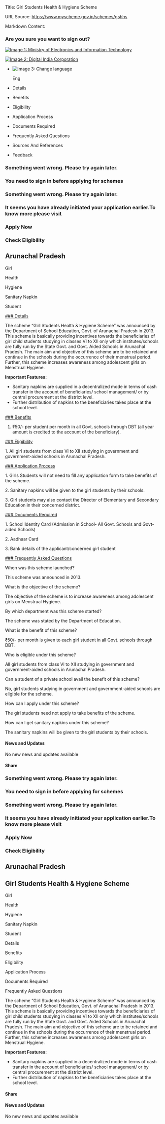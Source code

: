 Title: Girl Students Health & Hygiene Scheme

URL Source: https://www.myscheme.gov.in/schemes/gshhs

Markdown Content:
### Are you sure you want to sign out?

[![Image 1: Ministry of Electronics and Information Technology](https://cdn.myscheme.in/images/logos/emblem-black.svg)](https://www.myscheme.gov.in/)

[![Image 2: Digital India Corporation](https://cdn.myscheme.in/images/logos/digital-india-black.svg)](https://www.digitalindia.gov.in/)

*   ![Image 3: Change language](blob:https://www.myscheme.gov.in/b9a31d3949b1882a09ed2f8508d538f3)
    
    Eng
    

*   Details
*   Benefits
*   Eligibility
*   Application Process
*   Documents Required
*   Frequently Asked Questions
*   Sources And References
*   Feedback

### Something went wrong. Please try again later.

### 

### You need to sign in before applying for schemes

### Something went wrong. Please try again later.

### It seems you have already initiated your application earlier.To know more please visit

### Apply Now

### Check Eligibility

Arunachal Pradesh
-----------------

Girl

Health

Hygiene

Sanitary Napkin

Student

[### Details](https://www.myscheme.gov.in/schemes/gshhs#details)

The scheme “Girl Students Health & Hygiene Scheme” was announced by the Department of School Education, Govt. of Arunachal Pradesh in 2013. This scheme is basically providing incentives towards the beneficiaries of girl child students studying in classes VI to XII only which institutes/schools are fully run by the State Govt. and Govt. Aided Schools in Arunachal Pradesh. The main aim and objective of this scheme are to be retained and continue in the schools during the occurrence of their menstrual period. Further, this scheme increases awareness among adolescent girls on Menstrual Hygiene.

**Important Features:**

*   Sanitary napkins are supplied in a decentralized mode in terms of cash transfer in the account of beneficiaries/ school management/ or by central procurement at the district level.
*   Further distribution of napkins to the beneficiaries takes place at the school level.

[### Benefits](https://www.myscheme.gov.in/schemes/gshhs#benefits)

1.  ₹50/- per student per month in all Govt. schools through DBT (all year amount is credited to the account of the beneficiary).

[### Eligibility](https://www.myscheme.gov.in/schemes/gshhs#eligibility)

1\. All girl students from class VI to XII studying in government and government-aided schools in Arunachal Pradesh.

[### Application Process](https://www.myscheme.gov.in/schemes/gshhs#application-process)

1\. Girls Students will not need to fill any application form to take benefits of the scheme.

2\. Sanitary napkins will be given to the girl students by their schools.

3\. Girl students may also contact the Director of Elementary and Secondary Education in their concerned district.

[### Documents Required](https://www.myscheme.gov.in/schemes/gshhs#documents-required)

1\. School Identity Card (Admission in School- All Govt. Schools and Govt-aided Schools)

2\. Aadhaar Card

3\. Bank details of the applicant/concerned girl student

[### Frequently Asked Questions](https://www.myscheme.gov.in/schemes/gshhs#faqs)

When was this scheme launched?

This scheme was announced in 2013.

What is the objective of the scheme?

The objective of the scheme is to increase awareness among adolescent girls on Menstrual Hygiene.

By which department was this scheme started?

The scheme was stated by the Department of Education.

What is the benefit of this scheme?

₹50/- per month is given to each girl student in all Govt. schools through DBT.

Who is eligible under this scheme?

All girl students from class VI to XII studying in government and government-aided schools in Arunachal Pradesh.

Can a student of a private school avail the benefit of this scheme?

No, girl students studying in government and government-aided schools are eligible for the scheme.

How can I apply under this scheme?

The girl students need not apply to take benefits of the scheme.

How can I get sanitary napkins under this scheme?

The sanitary napkins will be given to the girl students by their schools.

#### News and Updates

No new news and updates available

#### Share

### Something went wrong. Please try again later.

### 

### You need to sign in before applying for schemes

### Something went wrong. Please try again later.

### It seems you have already initiated your application earlier.To know more please visit

### Apply Now

### Check Eligibility

Arunachal Pradesh
-----------------

Girl Students Health & Hygiene Scheme
-------------------------------------

Girl

Health

Hygiene

Sanitary Napkin

Student

Details

Benefits

Eligibility

Application Process

Documents Required

Frequently Asked Questions

The scheme “Girl Students Health & Hygiene Scheme” was announced by the Department of School Education, Govt. of Arunachal Pradesh in 2013. This scheme is basically providing incentives towards the beneficiaries of girl child students studying in classes VI to XII only which institutes/schools are fully run by the State Govt. and Govt. Aided Schools in Arunachal Pradesh. The main aim and objective of this scheme are to be retained and continue in the schools during the occurrence of their menstrual period. Further, this scheme increases awareness among adolescent girls on Menstrual Hygiene.

**Important Features:**

*   Sanitary napkins are supplied in a decentralized mode in terms of cash transfer in the account of beneficiaries/ school management/ or by central procurement at the district level.
*   Further distribution of napkins to the beneficiaries takes place at the school level.

#### Share

#### News and Updates

No new news and updates available
